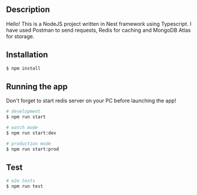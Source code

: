 ## Description

Hello!
This is a NodeJS project written in Nest framework using Typescript.
I have used Postman to send requests, Redis for caching and MongoDB Atlas for storage.

## Installation

```bash
$ npm install
```

## Running the app

Don't forget to start redis server on your PC before launching the app!

```bash
# development
$ npm run start

# watch mode
$ npm run start:dev

# production mode
$ npm run start:prod
```

## Test

```bash
# e2e tests
$ npm run test

```
